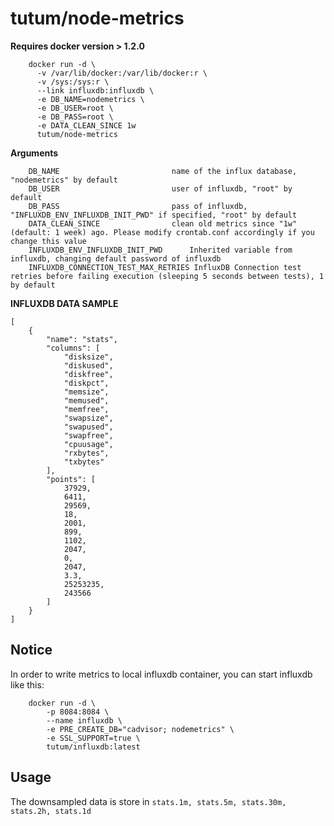 tutum/node-metrics
=========================

**Requires docker version > 1.2.0**

```
    docker run -d \
      -v /var/lib/docker:/var/lib/docker:r \
      -v /sys:/sys:r \
      --link influxdb:influxdb \
      -e DB_NAME=nodemetrics \
      -e DB_USER=root \
      -e DB_PASS=root \
      -e DATA_CLEAN_SINCE 1w
      tutum/node-metrics
```

**Arguments**

```
    DB_NAME                         name of the influx database, "nodemetrics" by default
    DB_USER                         user of influxdb, "root" by default
    DB_PASS                         pass of influxdb, "INFLUXDB_ENV_INFLUXDB_INIT_PWD" if specified, "root" by default
    DATA_CLEAN_SINCE                clean old metrics since "1w"(default: 1 week) ago. Please modify crontab.conf accordingly if you change this value
    INFLUXDB_ENV_INFLUXDB_INIT_PWD      Inherited variable from influxdb, changing default password of influxdb
    INFLUXDB_CONNECTION_TEST_MAX_RETRIES InfluxDB Connection test retries before failing execution (sleeping 5 seconds between tests), 1 by default
```

**INFLUXDB DATA SAMPLE**

```
[
    {
        "name": "stats",
        "columns": [
            "disksize",
            "diskused",
            "diskfree",
            "diskpct",
            "memsize",
            "memused",
            "memfree",
            "swapsize",
            "swapused",
            "swapfree",
            "cpuusage",
            "rxbytes",
            "txbytes"
        ],
        "points": [
            37929,
            6411,
            29569,
            18,
            2001,
            899,
            1102,
            2047,
            0,
            2047,
            3.3,
            25253235,
            243566
        ]
    }
]
```

Notice
------
In order to write metrics to local influxdb container, you can start influxdb like this:

```
    docker run -d \
        -p 8084:8084 \
        --name influxdb \
        -e PRE_CREATE_DB="cadvisor; nodemetrics" \
        -e SSL_SUPPORT=true \
        tutum/influxdb:latest
```

Usage
-----
The downsampled data is store in `stats.1m, stats.5m, stats.30m, stats.2h, stats.1d`
